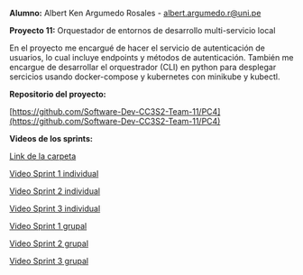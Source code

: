 **Alumno:** Albert Ken Argumedo Rosales - albert.argumedo.r@uni.pe

**Proyecto 11:** Orquestador de entornos de desarrollo multi-servicio local

En el proyecto me encargué de hacer el servicio de autenticación de usuarios, lo cual incluye endpoints
y métodos de autenticación. También me encargue de desarrollar el orquestrador (CLI) en python para desplegar
sercicios usando docker-compose y kubernetes con minikube y kubectl.

**Repositorio del proyecto:**

[https://github.com/Software-Dev-CC3S2-Team-11/PC4](https://github.com/Software-Dev-CC3S2-Team-11/PC4)



**Videos de los sprints:**

[Link de la carpeta](https://drive.google.com/drive/folders/1Tu_NO_KoLuQU6MjRN5t3LPo5rVpqXpjN?usp=sharing)

[Video Sprint 1 individual](https://drive.google.com/file/d/162RGNKb3crJEnzP4znzrhonRtOl_feoB/view?usp=drive_link)

[Video Sprint 2 individual](https://drive.google.com/file/d/1X1eP8hvtKnZf0O2r5zrZ6szpMG7osmtc/view?usp=sharing)

[Video Sprint 3 individual]()

[Video Sprint 1 grupal]()

[Video Sprint 2 grupal]()

[Video Sprint 3 grupal]()
